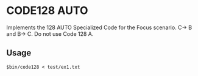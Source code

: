 # CODE128 AUTO #
Implements the 128 AUTO Specialized Code for the Focus scenario.
C-> B and B-> C. Do not use Code 128 A.

## Usage ##
```
$bin/code128 < test/ex1.txt
```
